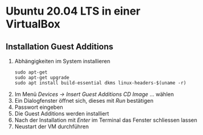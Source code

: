 # Ubuntu 20.04 LTS in einer VirtualBox

## Installation Guest Additions

1. Abhängigkeiten im System installieren
    ```shell
    sudo apt-get
    sudo apt-get upgrade
    sudo apt install build-essential dkms linux-headers-$(uname -r)
    ```
1. Im Menü _Devices -> Insert Guest Additions CD Image_ ... wählen
1. Ein Dialogfenster öffnet sich, dieses mit _Run_ bestätigen
1. Passwort eingeben
1. Die Guest Additions werden installiert
1. Nach der Installation mit _Enter_ im Terminal das Fenster schliessen lassen
1. Neustart der VM durchführen
